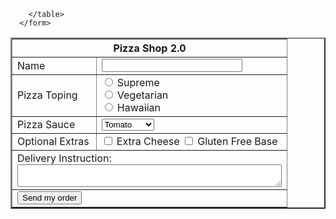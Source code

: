 <!DOCTYPE html>

<html>
  <head>
      <meta charset = "utf-8">
      <title>Domasno1</title>
  </head>
  <body>
     <form>
        <table border="2">
            <tr>
              <th colspan='2'>Pizza Shop 2.0</th>
            </tr>
            <tr>
              <td>Name</td>
                <td><input name="name" type="text" size="25" maxlength="30">
            </tr>
            <tr>
              <td>Pizza Toping</td>
                <td><input type="radio"> Supreme<br>
                  <input type="radio"> Vegetarian<br>
                    <input type="radio"> Hawaiian<br>
            </tr>
            <tr>
              <td>Pizza Sauce</td>
                <td><select name="sos">
                    <option>Tomato</option>
                    <option>Alfredo</option>
                    <option>Spicy</option>
                    <option>Barbecue</option>
                    <option>Dipping</option>
                    <option>Cucumber</option>
                  </select>
              </td>
            </tr>
            <tr>
              <td>Optional Extras</td>
                <td><input type="checkbox"> Extra Cheese
                  <input type="checkbox"> Gluten Free Base
            </tr>
            <tr>
              <td colspan='2'>Delivery Instruction:<br><textarea row="50" cols="50">
                  </textarea>
                </td>
                </tr>
            <tr>
                <td colspan='2'><input type="submit" value="Send my order">
                </td>
            </tr>

        </table>
      </form> 
  </body>
</html>
